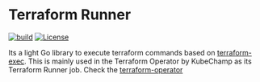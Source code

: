 # Terraform Runner
[![build](https://github.com/kube-champ/terraform-runner/actions/workflows/build.yaml/badge.svg?branch=master)](https://github.com/kube-champ/terraform-runner/actions/workflows/build.yaml) [![License](https://img.shields.io/badge/License-Apache_2.0-blue.svg)](https://opensource.org/licenses/Apache-2.0)

Its a light Go library to execute terraform commands based on [terraform-exec](https://github.com/hashicorp/terraform-exec). This is mainly used in the Terraform Operator by KubeChamp as its Terraform Runner job. Check the [terraform-operator](https://github.com/kube-champ/terraform-operator)

